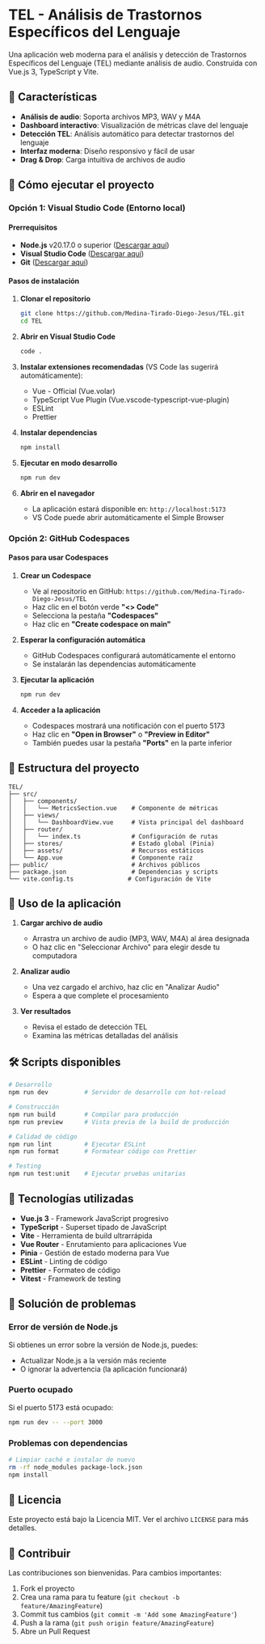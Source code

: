 # TEL - Análisis de Trastornos Específicos del Lenguaje

Una aplicación web moderna para el análisis y detección de Trastornos Específicos del Lenguaje (TEL) mediante análisis de audio. Construida con Vue.js 3, TypeScript y Vite.

## 🎯 Características

- **Análisis de audio**: Soporta archivos MP3, WAV y M4A
- **Dashboard interactivo**: Visualización de métricas clave del lenguaje
- **Detección TEL**: Análisis automático para detectar trastornos del lenguaje
- **Interfaz moderna**: Diseño responsivo y fácil de usar
- **Drag & Drop**: Carga intuitiva de archivos de audio

## 🚀 Cómo ejecutar el proyecto

### Opción 1: Visual Studio Code (Entorno local)

#### Prerrequisitos
- **Node.js** v20.17.0 o superior ([Descargar aquí](https://nodejs.org/))
- **Visual Studio Code** ([Descargar aquí](https://code.visualstudio.com/))
- **Git** ([Descargar aquí](https://git-scm.com/))

#### Pasos de instalación

1. **Clonar el repositorio**
   ```bash
   git clone https://github.com/Medina-Tirado-Diego-Jesus/TEL.git
   cd TEL
   ```

2. **Abrir en Visual Studio Code**
   ```bash
   code .
   ```

3. **Instalar extensiones recomendadas** (VS Code las sugerirá automáticamente):
   - Vue - Official (Vue.volar)
   - TypeScript Vue Plugin (Vue.vscode-typescript-vue-plugin)
   - ESLint
   - Prettier

4. **Instalar dependencias**
   ```bash
   npm install
   ```

5. **Ejecutar en modo desarrollo**
   ```bash
   npm run dev
   ```

6. **Abrir en el navegador**
   - La aplicación estará disponible en: `http://localhost:5173`
   - VS Code puede abrir automáticamente el Simple Browser

### Opción 2: GitHub Codespaces

#### Pasos para usar Codespaces

1. **Crear un Codespace**
   - Ve al repositorio en GitHub: `https://github.com/Medina-Tirado-Diego-Jesus/TEL`
   - Haz clic en el botón verde **"<> Code"**
   - Selecciona la pestaña **"Codespaces"**
   - Haz clic en **"Create codespace on main"**

2. **Esperar la configuración automática**
   - GitHub Codespaces configurará automáticamente el entorno
   - Se instalarán las dependencias automáticamente

3. **Ejecutar la aplicación**
   ```bash
   npm run dev
   ```

4. **Acceder a la aplicación**
   - Codespaces mostrará una notificación con el puerto 5173
   - Haz clic en **"Open in Browser"** o **"Preview in Editor"**
   - También puedes usar la pestaña **"Ports"** en la parte inferior

## 📁 Estructura del proyecto

```
TEL/
├── src/
│   ├── components/
│   │   └── MetricsSection.vue    # Componente de métricas
│   ├── views/
│   │   └── DashboardView.vue     # Vista principal del dashboard
│   ├── router/
│   │   └── index.ts              # Configuración de rutas
│   ├── stores/                   # Estado global (Pinia)
│   ├── assets/                   # Recursos estáticos
│   └── App.vue                   # Componente raíz
├── public/                       # Archivos públicos
├── package.json                  # Dependencias y scripts
└── vite.config.ts               # Configuración de Vite
```

## 🎵 Uso de la aplicación

1. **Cargar archivo de audio**
   - Arrastra un archivo de audio (MP3, WAV, M4A) al área designada
   - O haz clic en "Seleccionar Archivo" para elegir desde tu computadora

2. **Analizar audio**
   - Una vez cargado el archivo, haz clic en "Analizar Audio"
   - Espera a que complete el procesamiento

3. **Ver resultados**
   - Revisa el estado de detección TEL
   - Examina las métricas detalladas del análisis

## 🛠 Scripts disponibles

```bash
# Desarrollo
npm run dev          # Servidor de desarrollo con hot-reload

# Construcción
npm run build        # Compilar para producción
npm run preview      # Vista previa de la build de producción

# Calidad de código
npm run lint         # Ejecutar ESLint
npm run format       # Formatear código con Prettier

# Testing
npm run test:unit    # Ejecutar pruebas unitarias
```

## 🔧 Tecnologías utilizadas

- **Vue.js 3** - Framework JavaScript progresivo
- **TypeScript** - Superset tipado de JavaScript
- **Vite** - Herramienta de build ultrarrápida
- **Vue Router** - Enrutamiento para aplicaciones Vue
- **Pinia** - Gestión de estado moderna para Vue
- **ESLint** - Linting de código
- **Prettier** - Formateo de código
- **Vitest** - Framework de testing

## 🐛 Solución de problemas

### Error de versión de Node.js
Si obtienes un error sobre la versión de Node.js, puedes:
- Actualizar Node.js a la versión más reciente
- O ignorar la advertencia (la aplicación funcionará)

### Puerto ocupado
Si el puerto 5173 está ocupado:
```bash
npm run dev -- --port 3000
```

### Problemas con dependencias
```bash
# Limpiar caché e instalar de nuevo
rm -rf node_modules package-lock.json
npm install
```

## 📄 Licencia

Este proyecto está bajo la Licencia MIT. Ver el archivo `LICENSE` para más detalles.

## 🤝 Contribuir

Las contribuciones son bienvenidas. Para cambios importantes:

1. Fork el proyecto
2. Crea una rama para tu feature (`git checkout -b feature/AmazingFeature`)
3. Commit tus cambios (`git commit -m 'Add some AmazingFeature'`)
4. Push a la rama (`git push origin feature/AmazingFeature`)
5. Abre un Pull Request
